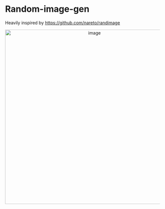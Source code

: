 # Random-image-gen
Heavily inspired by https://github.com/nareto/randimage

<p align="center">
  <img width="566" alt="image" src="https://github.com/GregoryKogan/Random-image-gen/assets/60318411/5fcb31ac-ecf5-4d65-a7b3-3d469c361335">
<p/>
